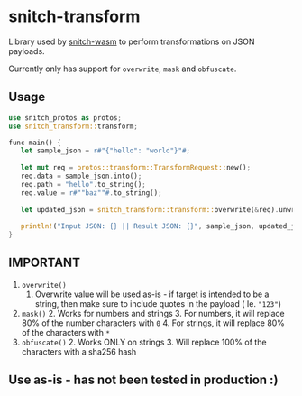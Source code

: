 snitch-transform
==================

Library used by [snitch-wasm](https://github.com/streamdal/snitch-wasm) to 
perform transformations on JSON payloads.

Currently only has support for `overwrite`, `mask` and `obfuscate`.

## Usage

```rust
use snitch_protos as protos;
use snitch_transform::transform;

func main() {
   let sample_json = r#"{"hello": "world"}"#;
   
   let mut req = protos::transform::TransformRequest::new();
   req.data = sample_json.into();
   req.path = "hello".to_string();
   req.value = r#""baz""#.to_string();
   
   let updated_json = snitch_transform::transform::overwrite(&req).unwrap();
   
   println!("Input JSON: {} || Result JSON: {}", sample_json, updated_json)
}
```

## IMPORTANT 

1. `overwrite()`
    1. Overwrite value will be used as-is - if target is intended to be a 
string, then make sure to include quotes in the payload ( Ie. `"123"`)
1. `mask()`
   2. Works for numbers and strings
   3. For numbers, it will replace 80% of the number characters with `0`
   4. For strings, it will replace 80% of the characters with `*`
1. `obfuscate()`
   2. Works ONLY on strings
   3. Will replace 100% of the characters with a sha256 hash

## Use as-is - has not been tested in production :)
